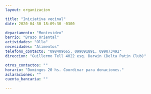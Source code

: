 ```yaml
---
layout: organizacion

title: "Iniciativa vecinal"
date: 2020-04-30 18:09:30 -0300

departamento: "Montevideo"
barrio: "Brazo Oriental"
actividades: "Olla"
necesidades: "Alimentos"
telefono_contacto: "098409665, 099091891, 099073492"
direccion: "Guillermo Tell 4022 esq. Darwin (Delta Patin Club)"

otros_contactos: ""
horario: "Domingos 20 hs. Coordinar para donaciones."
aclaraciones: ""
cuenta_bancaria: ""

---
```

